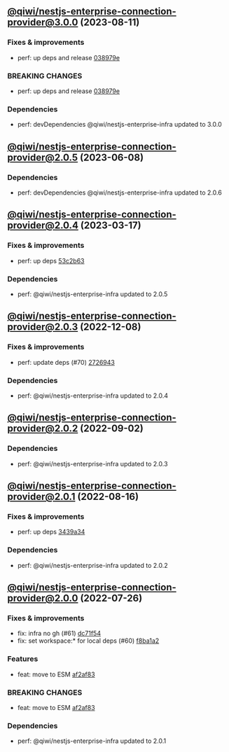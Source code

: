 ## [@qiwi/nestjs-enterprise-connection-provider@3.0.0](https://github.com/qiwi/nestjs-enterprise/compare/2023.6.8-qiwi.nestjs-enterprise-connection-provider.2.0.5-f0...2023.8.11-qiwi.nestjs-enterprise-connection-provider.3.0.0-f0) (2023-08-11)

### Fixes & improvements
* perf: up deps and release [038979e](https://github.com/qiwi/nestjs-enterprise/commit/038979e99dd52c8283834a35953ba7c9ecfc060b)

### BREAKING CHANGES
* perf: up deps and release [038979e](https://github.com/qiwi/nestjs-enterprise/commit/038979e99dd52c8283834a35953ba7c9ecfc060b)

### Dependencies
* perf: devDependencies @qiwi/nestjs-enterprise-infra updated to 3.0.0

## [@qiwi/nestjs-enterprise-connection-provider@2.0.5](https://github.com/qiwi/nestjs-enterprise/compare/2023.3.17-qiwi.nestjs-enterprise-connection-provider.2.0.4-f0...2023.6.8-qiwi.nestjs-enterprise-connection-provider.2.0.5-f0) (2023-06-08)

### Dependencies
* perf: devDependencies @qiwi/nestjs-enterprise-infra updated to 2.0.6

## [@qiwi/nestjs-enterprise-connection-provider@2.0.4](https://github.com/qiwi/nestjs-enterprise/compare/2022.12.8-qiwi.nestjs-enterprise-connection-provider.2.0.3-f0...2023.3.17-qiwi.nestjs-enterprise-connection-provider.2.0.4-f0) (2023-03-17)

### Fixes & improvements
* perf: up deps [53c2b63](https://github.com/qiwi/nestjs-enterprise/commit/53c2b63b4bf5020c8d7b3e69b3df296ffbd39e2f)

### Dependencies
* perf: @qiwi/nestjs-enterprise-infra updated to 2.0.5

## [@qiwi/nestjs-enterprise-connection-provider@2.0.3](https://github.com/qiwi/nestjs-enterprise/compare/2022.9.2-qiwi.nestjs-enterprise-connection-provider.2.0.2-f0...2022.12.8-qiwi.nestjs-enterprise-connection-provider.2.0.3-f0) (2022-12-08)

### Fixes & improvements
* perf: update deps (#70) [2726943](https://github.com/qiwi/nestjs-enterprise/commit/2726943b391da9a3de925c2c6e8585cdfccbbcba)

### Dependencies
* perf: @qiwi/nestjs-enterprise-infra updated to 2.0.4

## [@qiwi/nestjs-enterprise-connection-provider@2.0.2](https://github.com/qiwi/nestjs-enterprise/compare/2022.8.16-qiwi.nestjs-enterprise-connection-provider.2.0.1-f0...2022.9.2-qiwi.nestjs-enterprise-connection-provider.2.0.2-f0) (2022-09-02)

### Dependencies
* perf: @qiwi/nestjs-enterprise-infra updated to 2.0.3

## [@qiwi/nestjs-enterprise-connection-provider@2.0.1](https://github.com/qiwi/nestjs-enterprise/compare/2022.7.26-qiwi.nestjs-enterprise-connection-provider.2.0.0-f0...2022.8.16-qiwi.nestjs-enterprise-connection-provider.2.0.1-f0) (2022-08-16)

### Fixes & improvements
* perf: up deps [3439a34](https://github.com/qiwi/nestjs-enterprise/commit/3439a34c5086ce29ba53f8515791e9c93a5537b0)

### Dependencies
* perf: @qiwi/nestjs-enterprise-infra updated to 2.0.2

## [@qiwi/nestjs-enterprise-connection-provider@2.0.0](https://github.com/qiwi/nestjs-enterprise/compare/@qiwi/nestjs-enterprise-connection-provider@1.1.1...2022.7.26-qiwi.nestjs-enterprise-connection-provider.2.0.0-f0) (2022-07-26)

### Fixes & improvements
* fix: infra no gh (#61) [dc71f54](https://github.com/qiwi/nestjs-enterprise/commit/dc71f54d30490ec40dbb1fac0a11b39d4d0cf6c4)
* fix: set workspace:* for local deps (#60) [f8ba1a2](https://github.com/qiwi/nestjs-enterprise/commit/f8ba1a2fcdaa0dcaeed32eb3646379bac811122c)

### Features
* feat: move to ESM [af2af83](https://github.com/qiwi/nestjs-enterprise/commit/af2af837c7dde3a49208e6ce758aacfbd0260f52)

### BREAKING CHANGES
* feat: move to ESM [af2af83](https://github.com/qiwi/nestjs-enterprise/commit/af2af837c7dde3a49208e6ce758aacfbd0260f52)

### Dependencies
* perf: @qiwi/nestjs-enterprise-infra updated to 2.0.1
